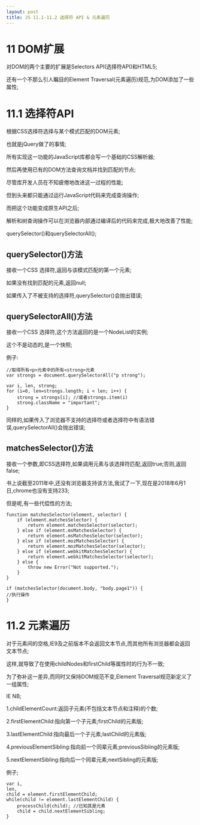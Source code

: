 ```yaml
---
layout: post
title: JS 11.1-11.2 选择符 API & 元素遍历
---
```


# 11 DOM扩展

对DOM的两个主要的扩展是Selectors API(选择符API)和HTML5;

还有一个不那么引人瞩目的Element Traversal(元素遍历)规范,为DOM添加了一些属性;

# 11.1 选择符API

根据CSS选择符选择与某个模式匹配的DOM元素;

也就是jQuery做了的事情;

所有实现这一功能的JavaScript库都会写一个基础的CSS解析器;

然后再使用已有的DOM方法查询文档并找到匹配的节点;

尽管库开发人员在不知疲倦地改进这一过程的性能;


但到头来都只能通过运行JavaScript代码来完成查询操作;

而把这个功能变成原生API之后;

解析和树查询操作可以在浏览器内部通过编译后的代码来完成,极大地改善了性能;

querySelector()和querySelectorAll();

## querySelector()方法

接收一个CSS 选择符,返回与该模式匹配的第一个元素;

如果没有找到匹配的元素,返回null;

如果传入了不被支持的选择符,querySelector()会抛出错误;

## querySelectorAll()方法

接收一个CSS 选择符,这个方法返回的是一个NodeList的实例;

这个不是动态的,是一个快照;

例子:

```
//取得所有<p>元素中的所有<strong>元素
var strongs = document.querySelectorAll("p strong");

var i, len, strong;
for (i=0, len=strongs.length; i < len; i++) {
	strong = strongs[i]; //或者strongs.item(i)
	strong.className = "important";
}
```

同样的,如果传入了浏览器不支持的选择符或者选择符中有语法错误,querySelectorAll()会抛出错误;

## matchesSelector()方法

接收一个参数,即CSS选择符,如果调用元素与该选择符匹配,返回true;否则,返回false;

书上说截至2011年中,还没有浏览器支持该方法,我试了一下,现在是2018年6月1日,chrome也没有支持233;

但是呢,有一些代偿性的方法;

```
function matchesSelector(element, selector) {
    if (element.matchesSelector) {
        return element.matchesSelector(selector);
    } else if (element.msMatchesSelector) {
        return element.msMatchesSelector(selector);
    } else if (element.mozMatchesSelector) {
        return element.mozMatchesSelector(selector);
    } else if (element.webkitMatchesSelector) {
        return element.webkitMatchesSelector(selector);
    } else {
        throw new Error("Not supported.");
    }
}

if (matchesSelector(document.body, "body.page1")) {
//执行操作
}
```

# 11.2 元素遍历

对于元素间的空格,IE9及之前版本不会返回文本节点,而其他所有浏览器都会返回文本节点;

这样,就导致了在使用childNodes和firstChild等属性时的行为不一致;

为了弥补这一差异,而同时又保持DOM规范不变,Element Traversal规范新定义了一组属性;

IE NB;

1.childElementCount:返回子元素(不包括文本节点和注释)的个数;

2.firstElementChild:指向第一个子元素;firstChild的元素版;

3.lastElementChild:指向最后一个子元素;lastChild的元素版;

4.previousElementSibling:指向前一个同辈元素;previousSibling的元素版;

5.nextElementSibling:指向后一个同辈元素;nextSibling的元素版;

例子;

```
var i,
len,
child = element.firstElementChild;
while(child != element.lastElementChild) {
    processChild(child); //已知其是元素
    child = child.nextElementSibling;
}
```
